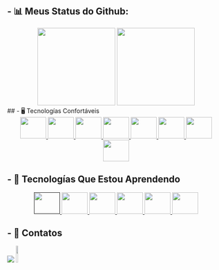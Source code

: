## - 📊 Meus Status do Github:
<div align="center">
  <a href="https://github.com/CauaRojas"></a>
  <img height="180em" src="https://github-readme-stats.vercel.app/api?username=CauaRojas&show_icons=true&theme=github_dark&include_all_commits=true&count_private=true"/>
  <img height="180em" src="https://github-readme-stats.vercel.app/api/top-langs/?username=CauaRojas&layout=compact&langs_count=7&theme=github_dark"/>
</div>
## - 🖥 Tecnologías Confortáveis
<div align="center">
  <a href="https://developer.mozilla.org/en-US/docs/Web/HTML" target="_blank"><img height="50" width="60" src="https://cdn.jsdelivr.net/gh/devicons/devicon/icons/html5/html5-original.svg" /> </a>
  <a href="https://developer.mozilla.org/en-US/docs/Web/css" target="_blank"><img height="50" width="60" src="https://cdn.jsdelivr.net/gh/devicons/devicon/icons/css3/css3-original.svg" /> </a>
  <a href="https://developer.mozilla.org/en-US/docs/Web/javascript" target="_blank"><img height="50" width="60" src="https://cdn.jsdelivr.net/gh/devicons/devicon/icons/javascript/javascript-original.svg" /> </a>
  <a href="#" target="_blank"><img height="50" width="60" src="https://cdn.jsdelivr.net/gh/devicons/devicon/icons/nodejs/nodejs-original-wordmark.svg" /> </a>
  <a href="#" target="_blank"><img height="50" width="60" src="https://cdn.jsdelivr.net/gh/devicons/devicon/icons/typescript/typescript-original.svg" /> </a>
  <a href="#" target="_blank"><img height="50" width="60" src="https://cdn.jsdelivr.net/gh/devicons/devicon/icons/react/react-original-wordmark.svg" /> </a>
  <a href="#" target="_blank"><img height="50" width="60" src="https://cdn.jsdelivr.net/gh/devicons/devicon/icons/npm/npm-original-wordmark.svg" /> </a>
  <a href="#" target="_blank"><img height="50" width="60" src="https://cdn.jsdelivr.net/gh/devicons/devicon/icons/git/git-original-wordmark.svg" /> </a>
</div>

## - 📖 Tecnologías Que Estou Aprendendo 
<div align="center">
  <a href="" target="_blank"><img height="50" width="60" src="https://cdn.jsdelivr.net/gh/devicons/devicon/icons/rust/rust-plain.svg" /> </a>
  <a href="#" target="_blank"><img height="50" width="60" src="https://cdn.jsdelivr.net/gh/devicons/devicon/icons/flutter/flutter-original.svg" /> </a>
  <a href="#" target="_blank"><img height="50" width="60" src="https://cdn.jsdelivr.net/gh/devicons/devicon/icons/c/c-original.svg" /> </a>
  <a href="#" target="_blank"><img height="50" width="60" src="https://cdn.jsdelivr.net/gh/devicons/devicon/icons/mongodb/mongodb-original-wordmark.svg" /> </a>
  <a href="#" target="_blank"><img height="50" width="60" src="https://cdn.jsdelivr.net/gh/devicons/devicon/icons/firebase/firebase-plain-wordmark.svg" /> </a>
  <a href="#" target="_blank"><img height="50" width="60" src="https://cdn.jsdelivr.net/gh/devicons/devicon/icons/tailwindcss/tailwindcss-original-wordmark.svg" /> </a>
</div>

## - 👋 Contatos
<div>
  <a href="https://www.linkedin.com/in/cauã-alencar-rojas-romero-02553b240/" target="_blank"><img src="https://img.shields.io/badge/-LinkedIn-%230077B5?style=for-the-badge&logo=linkedin&logoColor=white" target="_blank"></a>
  <a href = "mailto:cauarojas@hotmail.com"><img src="https://img.shields.io/badge/Email-orange?style=for-the-badge&logo=mail.ru" style="height:10%" target="_blank"></a>
</div>

